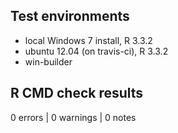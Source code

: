 ## Test environments
* local Windows 7 install, R 3.3.2
* ubuntu 12.04 (on travis-ci), R 3.3.2
* win-builder

## R CMD check results
0 errors | 0 warnings | 0 notes
